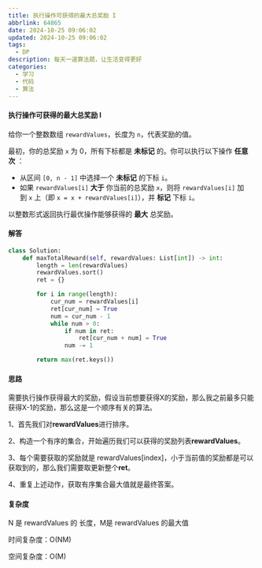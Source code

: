 ```yaml
---
title: 执行操作可获得的最大总奖励 I
abbrlink: 64865
date: 2024-10-25 09:06:02
updated: 2024-10-25 09:06:02
tags: 
  - DP
description: 每天一道算法题，让生活变得更好
categories: 
  - 学习 
  - 代码
  - 算法
---
```


#### 执行操作可获得的最大总奖励 I

给你一个整数数组 `rewardValues`，长度为 `n`，代表奖励的值。

最初，你的总奖励 `x` 为 0，所有下标都是 **未标记** 的。你可以执行以下操作 **任意次** ：

- 从区间 `[0, n - 1]` 中选择一个 **未标记** 的下标 `i`。
- 如果 `rewardValues[i]` **大于** 你当前的总奖励 `x`，则将 `rewardValues[i]` 加到 `x` 上（即 `x = x + rewardValues[i]`），并 **标记** 下标 `i`。

以整数形式返回执行最优操作能够获得的 **最大** 总奖励。

#### 解答

```python
class Solution:
    def maxTotalReward(self, rewardValues: List[int]) -> int:
        length = len(rewardValues)
        rewardValues.sort()
        ret = {}

        for i in range(length):
            cur_num = rewardValues[i]
            ret[cur_num] = True
            num = cur_num - 1
            while num > 0:
                if num in ret:
                    ret[cur_num + num] = True
                num -= 1

        return max(ret.keys())
```

#### 思路

需要执行操作获得最大的奖励，假设当前想要获得X的奖励，那么我之前最多只能获得X-1的奖励，那么这是一个顺序有关的算法。

1、首先我们对**rewardValues**进行排序。

2、构造一个有序的集合，开始遍历我们可以获得的奖励列表**rewardValues**。

3、每个需要获取的奖励就是 rewardValues[index]，小于当前值的奖励都是可以获取到的，那么我们需要取更新整个**ret**。

4、重复上述动作，获取有序集合最大值就是最终答案。

#### 复杂度

N 是 rewardValues 的 长度，M是 rewardValues 的最大值

时间复杂度：O(NM)

空间复杂度：O(M)
